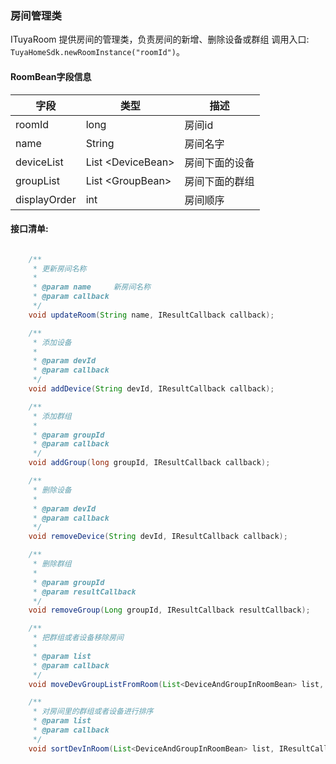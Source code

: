 ###  房间管理类
ITuyaRoom 提供房间的管理类，负责房间的新增、删除设备或群组
调用入口: `TuyaHomeSdk.newRoomInstance("roomId")`。

#### RoomBean字段信息

| 字段 | 类型 | 描述 |
| --- | --- | --- |
| roomId | long  | 房间id|
| name | String   | 房间名字|
| deviceList | List &lt;DeviceBean&gt;   | 房间下面的设备|
| groupList | List &lt;GroupBean&gt;  | 房间下面的群组|
| displayOrder | int | 房间顺序|


#### 接口清单:
```java

    /**
     * 更新房间名称
     *
     * @param name     新房间名称
     * @param callback
     */
    void updateRoom(String name, IResultCallback callback);

    /**
     * 添加设备
     *
     * @param devId
     * @param callback
     */
    void addDevice(String devId, IResultCallback callback);

    /**
     * 添加群组
     *
     * @param groupId
     * @param callback
     */
    void addGroup(long groupId, IResultCallback callback);

    /**
     * 删除设备
     *
     * @param devId
     * @param callback
     */
    void removeDevice(String devId, IResultCallback callback);

    /**
     * 删除群组
     *
     * @param groupId
     * @param resultCallback
     */
    void removeGroup(Long groupId, IResultCallback resultCallback);

    /**
     * 把群组或者设备移除房间
     *
     * @param list
     * @param callback
     */
    void moveDevGroupListFromRoom(List<DeviceAndGroupInRoomBean> list, IResultCallback callback);

    /**
     * 对房间里的群组或者设备进行排序
     * @param list
     * @param callback
     */
    void sortDevInRoom(List<DeviceAndGroupInRoomBean> list, IResultCallback callback);

```
